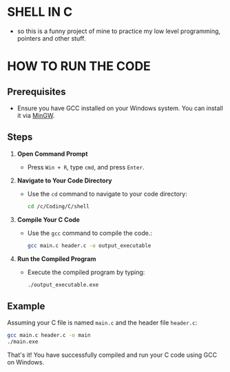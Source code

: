 # SHELL IN C
- so this is a funny project of mine to practice my low level programming, pointers and other stuff.

# HOW TO RUN THE CODE

## Prerequisites
- Ensure you have GCC installed on your Windows system. You can install it via [MinGW](http://www.mingw.org/).

## Steps

1. **Open Command Prompt**
    - Press `Win + R`, type `cmd`, and press `Enter`.

2. **Navigate to Your Code Directory**
    - Use the `cd` command to navigate to your code directory:
      ```sh
      cd /c/Coding/C/shell
      ```

3. **Compile Your C Code**
    - Use the `gcc` command to compile the code.:
      ```sh
      gcc main.c header.c -o output_executable
      ```

4. **Run the Compiled Program**
    - Execute the compiled program by typing:
      ```sh
      ./output_executable.exe
      ```

## Example

Assuming your C file is named `main.c` and the header file `header.c`:

```sh
gcc main.c header.c -o main
./main.exe
```

That's it! You have successfully compiled and run your C code using GCC on Windows.